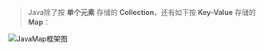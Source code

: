 > Java除了按 **单个元素** 存储的 **Collection**，还有如下按 **Key-Value** 存储的 **Map**：

![JavaMap框架图](https://i.loli.net/2018/12/13/5c11e028daf32.png)